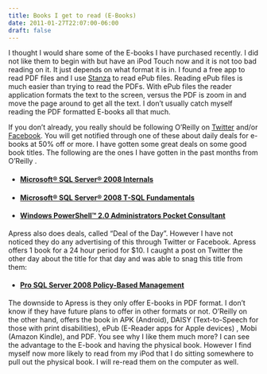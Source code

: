 ```yaml
---
title: Books I get to read (E-Books)
date: 2011-01-27T22:07:00-06:00
draft: false
---
```


<p>I thought I would share some of the E-books I have purchased recently. I did not like them to begin with but have an iPod Touch now and it is not too bad reading on it. It just depends on what format it is in. I found a free app to read PDF files and I use <a href="http://www.lexcycle.com/" target="_blank">Stanza</a> to read ePub files. Reading ePub files is much easier than trying to read the PDFs. With ePub files the reader application formats the text to the screen, versus the PDF is zoom in and move the page around to get all the text. I don’t usually catch myself reading the PDF formatted E-books all that much.</p>  <p>If you don’t already, you really should be following O’Reilly on <a href="http://twitter.com/oreillymedia" target="_blank">Twitter</a> and/or <a href="http://www.facebook.com/OReilly" target="_blank">Facebook</a>. You will get notified through one of these about daily deals for e-books at 50% off or more. I have gotten some great deals on some good book titles. The following are the ones I have gotten in the past months from O’Reilly .</p>  <ul>   <li>     <h4><a href="http://oreilly.com/catalog/9780735626249" target="_blank">Microsoft® SQL Server® 2008 Internals</a></h4>   </li>    <li>     <h4><a href="http://oreilly.com/catalog/9780735626010" target="_blank">Microsoft® SQL Server® 2008 T-SQL Fundamentals</a></h4>   </li>    <li>     <h4><a href="http://oreilly.com/catalog/9780735625952" target="_blank">Windows PowerShell™ 2.0 Administrators Pocket Consultant</a></h4>   </li> </ul>  <p>Apress also does deals, called “Deal of the Day”. However I have not noticed they do any advertising of this through Twitter or Facebook. Apress offers 1 book for a 24 hour period for $10. I caught a post on Twitter the other day about the title for that day and was able to snag this title from them:</p>  <ul>   <li>     <h4><a href="http://www.apress.com/book/view/9781430229100" target="_blank">Pro SQL Server 2008 Policy-Based Management</a></h4>   </li> </ul>  <p>The downside to Apress is they only offer E-books in PDF format. I don’t know if they have future plans to offer in other formats or not. O’Reilly on the other hand, offers the book in APK (Android), DAISY (Text-to-Speech for those with print disabilities), ePub (E-Reader apps for Apple devices) , Mobi (Amazon Kindle), and PDF. You see why I like them much more? I can see the advantage to the E-book and having the physical book. However I find myself now more likely to read from my iPod that I do sitting somewhere to pull out the physical book. I will re-read them on the computer as well. </p>

